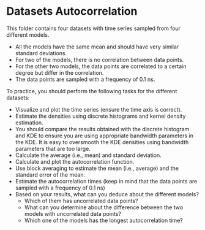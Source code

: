 # Datasets Autocorrelation 

This folder contains four datasets with time series sampled from four different models. 
- All the models have the same mean and should have very similar standard deviations.
- For two of the models, there is no correlation between data points.
- For the other two models, the data points are correlated to a certain degree but differ in the correlation.
- The data points are sampled with a frequency of 0.1 ns. 

To practice, you should perform the following tasks for the different datasets:
- Visualize and plot the time series (ensure the time axis is correct).
- Estimate the densities using discrete histograms and kernel density estimation.
- You should compare the results obtained with the discrete histogram and KDE to ensure you are using appropriate bandwidth parameters in the KDE. It is easy to oversmooth the KDE densities using bandwidth parameters that are too large. 
- Calculate the average (i.e., mean) and standard deviation. 
- Calculate and plot the autocorrelation function.
- Use block averaging to estimate the mean (i.e., average) and the standard error of the mean.
- Estimate the autocorrelation times (keep in mind that the data points are sampled with a frequency of 0.1 ns)
- Based on your results, what can you deduce about the different models?
  - Which of them has uncorrelated data points?
  - What can you determine about the difference between the two models with uncorrelated data points?
  - Which one of the models has the longest autocorrelation time?
 
    
